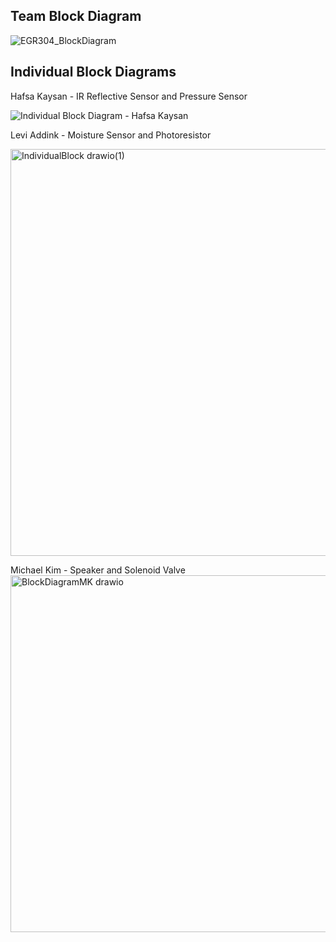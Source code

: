 Team Block Diagram
---
![EGR304_BlockDiagram](https://github.com/user-attachments/assets/670a326f-5530-4035-aef1-9d47d9abfe00)

## Individual Block Diagrams
Hafsa Kaysan - IR Reflective Sensor and Pressure Sensor
   
![Individual Block Diagram - Hafsa Kaysan](https://github.com/user-attachments/assets/68446eef-9c85-439c-91f2-38c06625a7d2)


Levi Addink - Moisture Sensor and Photoresistor

<img width="701" height="651" alt="IndividualBlock drawio(1)" src="https://github.com/user-attachments/assets/f3753c98-baa2-40f2-812f-e01c88b9288d" />


Michael Kim - Speaker and Solenoid Valve 
<img width="816" height="571" alt="BlockDiagramMK drawio" src="https://github.com/user-attachments/assets/c274bcd8-be13-4b36-a9e1-b74b147fc320" />




